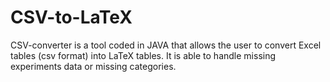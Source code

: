 # CSV-to-LaTeX

CSV-converter is a tool coded in JAVA that allows the user to 
convert Excel tables (csv format) into LaTeX tables. It is able to 
handle missing experiments data or missing categories.
